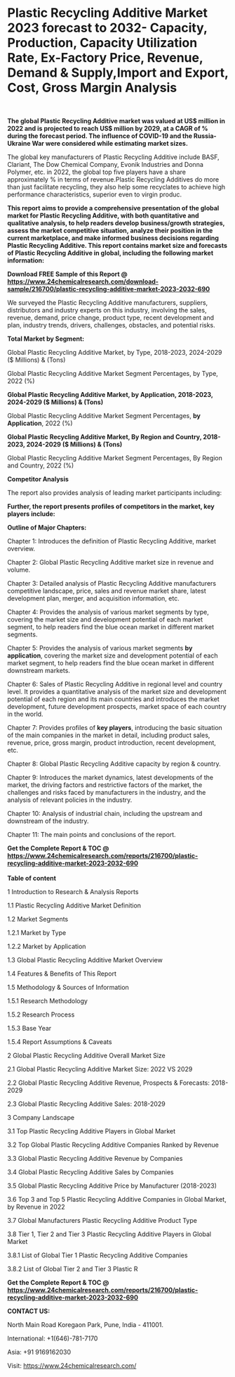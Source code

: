 <h1>Plastic Recycling Additive Market 2023 forecast to 2032- Capacity, Production, Capacity Utilization Rate, Ex-Factory Price, Revenue, Demand & Supply,Import and Export, Cost, Gross Margin Analysis</h1><br/><p><strong>The global Plastic Recycling Additive market was valued at US$ million in 2022 and is projected to reach US$ million by 2029, at a <strong>CAGR</strong> of % during the forecast period. The influence of COVID-19 and the Russia-Ukraine War were considered while estimating market sizes.</strong></p><p>The global key manufacturers of Plastic Recycling Additive include BASF, Clariant, The Dow Chemical Company, Evonik Industries and Donna Polymer, etc. in 2022, the global top five players have a share approximately % in terms of revenue.Plastic Recycling Additives do more than just facilitate recycling, they also help some recyclates to achieve high performance characteristics, superior even to virgin produc.</p><p><strong>This report aims to provide a comprehensive presentation of the global market for Plastic Recycling Additive, with both quantitative and qualitative analysis, to help readers develop business/growth strategies, assess the market competitive situation, analyze their position in the current marketplace, and make informed business decisions regarding Plastic Recycling Additive. This report contains market size and forecasts of Plastic Recycling Additive in global, including the following market information:</strong></p><div><b>Download FREE Sample of this Report @ <a href="https://www.24chemicalresearch.com/download-sample/216700/plastic-recycling-additive-market-2023-2032-690">https://www.24chemicalresearch.com/download-sample/216700/plastic-recycling-additive-market-2023-2032-690</a></b></div><p>We surveyed the Plastic Recycling Additive manufacturers, suppliers, distributors and industry experts on this industry, involving the sales, revenue, demand, price change, product type, recent development and plan, industry trends, drivers, challenges, obstacles, and potential risks.</p><p><strong>Total Market by Segment:</strong></p><p>Global Plastic Recycling Additive Market, by Type, 2018-2023, 2024-2029 ($ Millions) & (Tons)</p><p>Global Plastic Recycling Additive Market Segment Percentages, by Type, 2022 (%)</p><p><strong>Global Plastic Recycling Additive Market, <strong>by Application</strong>, 2018-2023, 2024-2029 ($ Millions) & (Tons)</strong></p><p>Global Plastic Recycling Additive Market Segment Percentages, <strong>by Application</strong>, 2022 (%)</p><p><strong>Global Plastic Recycling Additive Market, By Region and Country, 2018-2023, 2024-2029 ($ Millions) & (Tons)</strong></p><p>Global Plastic Recycling Additive Market Segment Percentages, By Region and Country, 2022 (%)</p><p><strong>Competitor Analysis</strong></p><p>The report also provides analysis of leading market participants including:</p><p><strong>Further, the report presents profiles of competitors in the market, <strong>key players</strong> include:</strong></p><p><strong>Outline of Major Chapters:</strong></p><p>Chapter 1: Introduces the definition of Plastic Recycling Additive, market overview.</p><p>Chapter 2: Global Plastic Recycling Additive market size in revenue and volume.</p><p>Chapter 3: Detailed analysis of Plastic Recycling Additive manufacturers competitive landscape, price, sales and revenue market share, latest development plan, merger, and acquisition information, etc.</p><p>Chapter 4: Provides the analysis of various market segments by type, covering the market size and development potential of each market segment, to help readers find the blue ocean market in different market segments.</p><p>Chapter 5: Provides the analysis of various market segments <strong>by application</strong>, covering the market size and development potential of each market segment, to help readers find the blue ocean market in different downstream markets.</p><p>Chapter 6: Sales of Plastic Recycling Additive in regional level and country level. It provides a quantitative analysis of the market size and development potential of each region and its main countries and introduces the market development, future development prospects, market space of each country in the world.</p><p>Chapter 7: Provides profiles of <strong>key players</strong>, introducing the basic situation of the main companies in the market in detail, including product sales, revenue, price, gross margin, product introduction, recent development, etc.</p><p>Chapter 8: Global Plastic Recycling Additive capacity by region & country.</p><p>Chapter 9: Introduces the market dynamics, latest developments of the market, the driving factors and restrictive factors of the market, the challenges and risks faced by manufacturers in the industry, and the analysis of relevant policies in the industry.</p><p>Chapter 10: Analysis of industrial chain, including the upstream and downstream of the industry.</p><p>Chapter 11: The main points and conclusions of the report.</p><div><b>Get the Complete Report & TOC @ <a href="https://www.24chemicalresearch.com/reports/216700/plastic-recycling-additive-market-2023-2032-690">https://www.24chemicalresearch.com/reports/216700/plastic-recycling-additive-market-2023-2032-690</a></b></div><br><b>Table of content</b><p>1 Introduction to Research & Analysis Reports<br />
 
  1.1 Plastic Recycling Additive Market Definition<br />
 
  1.2 Market Segments<br />
 
  1.2.1 Market by Type<br />
 
  1.2.2 Market by Application<br />
 
  1.3 Global Plastic Recycling Additive Market Overview<br />
 
  1.4 Features & Benefits of This Report<br />
 
  1.5 Methodology & Sources of Information<br />
 
  1.5.1 Research Methodology<br />
 
  1.5.2 Research Process<br />
 
  1.5.3 Base Year<br />
 
  1.5.4 Report Assumptions & Caveats<br />
 
 2 Global Plastic Recycling Additive Overall Market Size<br />
 
  2.1 Global Plastic Recycling Additive Market Size: 2022 VS 2029<br />
 
  2.2 Global Plastic Recycling Additive Revenue, Prospects & Forecasts: 2018-2029<br />
 
  2.3 Global Plastic Recycling Additive Sales: 2018-2029<br />
 
 3 Company Landscape<br />
 
  3.1 Top Plastic Recycling Additive Players in Global Market<br />
 
  3.2 Top Global Plastic Recycling Additive Companies Ranked by Revenue<br />
 
  3.3 Global Plastic Recycling Additive Revenue by Companies<br />
 
  3.4 Global Plastic Recycling Additive Sales by Companies<br />
 
  3.5 Global Plastic Recycling Additive Price by Manufacturer (2018-2023)<br />
 
  3.6 Top 3 and Top 5 Plastic Recycling Additive Companies in Global Market, by Revenue in 2022<br />
 
  3.7 Global Manufacturers Plastic Recycling Additive Product Type<br />
 
  3.8 Tier 1, Tier 2 and Tier 3 Plastic Recycling Additive Players in Global Market<br />
 
  3.8.1 List of Global Tier 1 Plastic Recycling Additive Companies<br />
 
  3.8.2 List of Global Tier 2 and Tier 3 Plastic R<br><div><b>Get the Complete Report & TOC @ <a href="https://www.24chemicalresearch.com/reports/216700/plastic-recycling-additive-market-2023-2032-690">https://www.24chemicalresearch.com/reports/216700/plastic-recycling-additive-market-2023-2032-690</a></b></div></p>
 
 <b>CONTACT US:</b><br>
 
 North Main Road Koregaon Park, Pune, India - 411001.<br/>
 
 International: +1(646)-781-7170<br/>
 
 Asia: +91 9169162030<br/>
 
 Visit: <a href="https://www.24chemicalresearch.com/">https://www.24chemicalresearch.com/</a>
 
 <br>